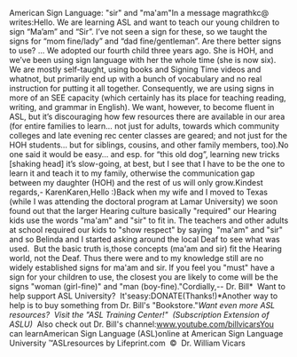 American Sign Language: 
		"sir" and "ma'am"In a message magrathkc@ writes:Hello. We are learning ASL and want to teach our young children to sign “Ma’am” 
and “Sir”. I’ve not seen a sign for these, so we taught the signs for “mom 
fine/lady” and “dad fine/gentleman”. Are there better signs to use? ... We 
adopted our fourth child three years ago. She is HOH, and we’ve been using sign 
language with her the whole time (she is now six). We are mostly self-taught, 
using books and Signing Time videos and whatnot, but primarily end up with a 
bunch of vocabulary and no real instruction for putting it all together. 
Consequently, we are using signs in more of an SEE capacity (which certainly has 
its place for teaching reading, writing, and grammar in English). We want, 
however, to become fluent in ASL, but it’s discouraging how few resources there 
are available in our area (for entire families to learn… not just for adults, 
towards which community colleges and late evening rec center classes are geared; 
and not just for the HOH students… but for siblings, cousins, and other family 
members, too).No one said it would be easy… and esp. for “this old dog”, learning new tricks 
[shaking head] it’s slow-going, at best, but I see that I have to be the one to 
learn it and teach it to my family, otherwise the communication gap between my 
daughter (HOH) and the rest of us will only grow.Kindest regards,- KarenKaren,Hello :)Back when my wife and I moved to Texas (while I was attending the doctoral 
program at Lamar University) we soon found out that the larger Hearing 
culture basically "required" our Hearing kids use the words "ma'am" and "sir" to 
fit in. The teachers and other adults at school required our kids to "show 
respect" by saying  "ma'am" and "sir" and so Belinda and I started asking 
around the local Deaf to see what was used.  But the basic truth is,those 
concepts (ma'am and sir) fit the Hearing world, not the Deaf. Thus there were 
and to my knowledge still are no widely established signs for ma'am and sir. If 
you feel you "must" have a sign for your children to use, the closest you are 
likely to come will be the signs "woman (girl-fine)" and "man (boy-fine)."Cordially,-- Dr. Bill* 
Want to help support ASL University?  It'seasy:DONATE(Thanks!)*Another way to help is to buy something from Dr. Bill's "Bookstore."*Want even more ASL resources?  Visit the "ASL Training Center!"  (Subscription 
Extension of ASLU)*  Also check out Dr. Bill's channel:www.youtube.com/billvicarsYou can learnAmerican Sign Language (ASL)online at American Sign Language University ™ASLresources by Lifeprint.com  ©  Dr. William Vicars